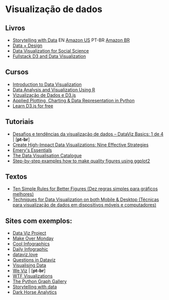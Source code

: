 # Visualização de dados

## Livros
  - [Storytelling with Data](http://www.storytellingwithdata.com/) EN [Amazon US](https://www.amazon.com/gp/product/1119002257) PT-BR [Amazon BR](https://www.amazon.com.br/Storytelling-Data-Visualization-Business-Professionals/dp/1119002257/)
  - [Data + Design](https://infoactive.co/data-design)
  - [Data Visualization for Social Science](http://socviz.co/)
  - [Fullstack D3 and Data Visualization](https://www.newline.co/fullstack-d3)
  
## Cursos
  - [Introduction to Data Visualization](http://paldhous.github.io/ucb/2016/dataviz/)
  - [Data Analysis and Visualization Using R](http://varianceexplained.org/RData/)
  - [Vizualização de Dados e D3.js](https://br.udacity.com/course/data-visualization-and-d3js--ud507)
  - [Applied Plotting, Charting & Data Representation in Python](https://www.coursera.org/learn/python-plotting)
  - [Learn D3.js for free](https://scrimba.com/g/gd3js)

## Tutoriais
  - [Desafios e tendências da visualização de dados – DataViz Basics: 1 de 4](http://www.dp6.com.br/desafios-da-visualizacao-de-dados-dataviz-basics-1-de-4/) | [**pt-br**]
  - [Create High-Impact Data Visualizations: Nine Effective Strategies](https://www.kaushik.net/avinash/create-high-impact-effective-data-visualizations/)
  - [Emery's Essentials](http://annkemery.com/essentials/)
  - [The Data Visualisation Catalogue](http://datavizcatalogue.com/)
  - [Step-by-step examples how to make quality figures using ggplot2](https://wilkelab.org/practicalgg/?utm_campaign=Data_Elixir&utm_medium=email&utm_source=Data_Elixir_252)
 
 ## Textos
 - [Ten Simple Rules for Better Figures (Dez regras simples para gráficos melhores)](http://journals.plos.org/ploscompbiol/article?id=10.1371/journal.pcbi.1003833)
 - [Techniques for Data Visualization on both Mobile & Desktop (Técnicas para visualização de dados em dispositivos móveis e computadores)](https://www.visualcinnamon.com/2019/04/mobile-vs-desktop-dataviz)
 
## Sites com exemplos:
  - [Data Viz Project](http://datavizproject.com/)
  - [Make Over Monday](http://www.makeovermonday.co.uk/)
  - [Cool Infographics](http://www.coolinfographics.com)
  - [Daily Infographic](http://www.dailyinfographic.com/)
  - [dataviz.love](http://dataviz.love/)
  - [Questions in Dataviz](https://questionsindataviz.wordpress.com/)
  - [Visualising Data](http://www.visualisingdata.com/)
  - [We Viz](http://www.weviz.com/) | [**pt-br**]
  - [WTF Visualizations](http://viz.wtf/)
  - [The Python Graph Gallery](https://python-graph-gallery.com/)
  - [Storytelling with data](http://www.storytellingwithdata.com/)
  - [Dark Horse Analytics](https://www.darkhorseanalytics.com/blog/)
